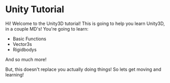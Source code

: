 # Unity Tutorial 

Hi! Welcome to the Unity3D tutorial! This is going to help you learn Unity3D, in a couple MD's! You're going to learn:

- Basic Functions 
- Vector3s
- Rigidbodys

And so much more!

But, this doesn't replace you actually doing things! So lets get moving and learning!